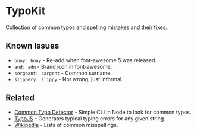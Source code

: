 # TypoKit

Collection of common typos and spelling mistakes and their fixes.


## Known Issues

- `buoy: bouy` - Re-add when font-awesome 5 was released.
- `and: adn` - Brand icon in font-awesome.
- `sergeant: sargent` - Common surname.
- `slippery: slippy` - Not wrong, just informal.


## Related

- [Common Typo Detector] - Simple CLI in Node to look for common typos.
- [TypoJS] - Generates typical typing errors for any given string.
- [Wikipedia] - Lists of common misspellings.

[Common Typo Detector]: https://www.npmjs.com/package/common-typo-detector
[TypoJS]: https://www.npmjs.com/package/typojs
[Wikipedia]: https://en.wikipedia.org/wiki/Wikipedia:Lists_of_common_misspellings

